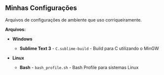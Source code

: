 ## Minhas Configurações ##

Arquivos de configurações de ambiente que uso corriqueiramente. 

**Arquivos:**

- **Windows**
    + **Sublime Text 3** - `C.sublime-build` - Build para C utilizando o MinGW

- **Linux**
    + **Bash** - `bash_profile.sh` - Bash Profile para sistemas Linux
